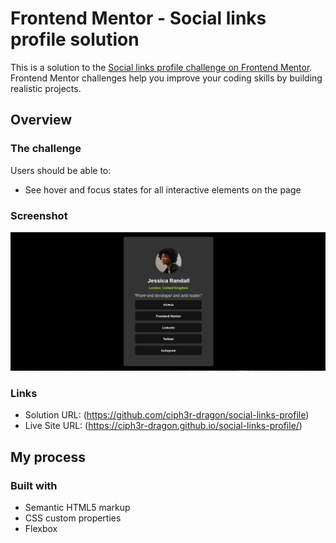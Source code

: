 # Frontend Mentor - Social links profile solution

This is a solution to the [Social links profile challenge on Frontend Mentor](https://www.frontendmentor.io/challenges/social-links-profile-UG32l9m6dQ). Frontend Mentor challenges help you improve your coding skills by building realistic projects. 


## Overview

### The challenge

Users should be able to:

- See hover and focus states for all interactive elements on the page

### Screenshot

![](/assets/images/Screenshot.png)

### Links

- Solution URL: (https://github.com/ciph3r-dragon/social-links-profile)
- Live Site URL: (https://ciph3r-dragon.github.io/social-links-profile/)

## My process

### Built with

- Semantic HTML5 markup
- CSS custom properties
- Flexbox


